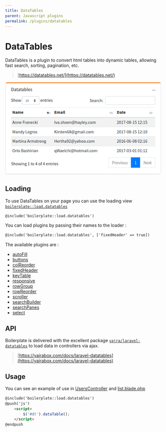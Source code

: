 ```yaml
---
title: DataTables
parent: Javascript plugins
permalink: /plugins/datatables
---
```


# DataTables

DataTables is a plugin to convert html tables into dynamic tables, allowing fast search, sorting, pagination, etc.

> [https://datatables.net/](https://datatables.net/)

![datatables](../assets/img/datatables.png)

## Loading

To use DataTables on your page you can use the loading view [`boilerplate::load.datatables`](https://github.com/sebastienheyd/boilerplate/blob/e1dc4b29920f011271a1a7ad682c3e82643180d9/src/resources/views/load/datatables.blade.php)

```html
@include('boilerplate::load.datatables')
```

You can load plugins by passing their names to the loader :

```html
@include('boilerplate::load.datatables', ['fixedHeader' => true])
```

The available plugins are :

* [autoFill](https://datatables.net/extensions/autofill/)
* [buttons](https://datatables.net/extensions/buttons/)
* [colReorder](https://datatables.net/extensions/colreorder/)
* [fixedHeader](https://datatables.net/extensions/fixedheader/)
* [keyTable](https://datatables.net/extensions/keytable/)
* [responsive](https://datatables.net/extensions/responsive/)
* [rowGroup](https://datatables.net/extensions/rowgroup/)
* [rowReorder](https://datatables.net/extensions/rowreorder/)
* [scroller](https://datatables.net/extensions/rowreorder/)
* [searchBuilder](https://datatables.net/extensions/searchbuilder/)
* [searchPanes](https://datatables.net/extensions/searchpanes/)
* [select](https://datatables.net/extensions/select/)

## API

Boilerplate is delivered with the excellent package [`yajra/laravel-datatables`](https://packagist.org/packages/yajra/laravel-datatables-oracle) to load data in controllers via ajax.

> [https://yajrabox.com/docs/laravel-datatables](https://yajrabox.com/docs/laravel-datatables)

## Usage

You can see an example of use in [UsersController](https://github.com/sebastienheyd/boilerplate/blob/e1dc4b29920f011271a1a7ad682c3e82643180d9/src/Controllers/Users/UsersController.php#L59) and [list.blade.php](https://github.com/sebastienheyd/boilerplate/blob/e1dc4b29920f011271a1a7ad682c3e82643180d9/src/resources/views/users/list.blade.php#L74)

```html
@include('boilerplate::load.datatables')
@push('js')
    <script>
        $('#dt').dataTable();
    </script>
@endpush
```